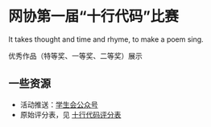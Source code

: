 # 网协第一届“十行代码”比赛
It takes thought and time and rhyme, to make a poem sing.

优秀作品（特等奖、一等奖、二等奖）展示

## 一些资源

- 活动推送：[学生会公众号](https://mp.weixin.qq.com/s?__biz=MjM5NjE3NjI1Mw==&mid=2651367578&idx=1&sn=2afc29dabc69ce30d0972339867b0a88&chksm=bd1140888a66c99ed03274414697a9cca1b82f992dc3f6147d317dcf41f69b927355e4209e79&mpshare=1&scene=23&srcid=04242Po06YoLlFnuxb6rQYk7&sharer_sharetime=1682341283113&sharer_shareid=58bb95d0c9ada8587b0bde17bffbb749#rd)
- 原始评分表，见 [十行代码评分表](./%E5%8D%81%E8%A1%8C%E4%BB%A3%E7%A0%81%E8%AF%84%E5%88%86%E8%A1%A8.xlsx)
